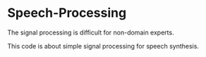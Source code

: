 # Speech-Processing

The signal processing is difficult for non-domain experts.

This code is about simple signal processing for speech synthesis.

